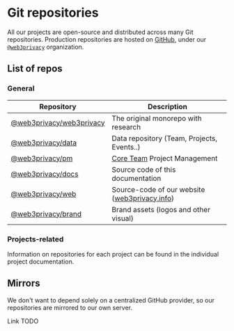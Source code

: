 # Git repositories

All our projects are open-source and distributed across many Git repositories. Production repositories are hosted on [GitHub](https://github.com), under our [`@web3privacy`](https://github.com/web3privacy) organization.

## List of repos

### General

| Repository | Description |
| --- | --- |
| [@web3privacy/web3privacy](https://github.com/web3privacy/web3privacy) | The original monorepo with research |
| [@web3privacy/data](https://github.com/web3privacy/data) | Data repository (Team, Projects, Events..) |
| [@web3privacy/pm](https://github.com/web3privacy/pm) | [Core Team](/core-team) Project Management |
| [@web3privacy/docs](https://github.com/web3privacy/docs) | Source code of this documentation |
| [@web3privacy/web](https://github.com/web3privacy/web) | Source-code of our website ([web3privacy.info](https://web3privacy.info)) |
| [@web3privacy/brand](https://github.com/web3privacy/brand) | Brand assets (logos and other visual) |

### Projects-related

Information on repositories for each project can be found in the individual project documentation.

## Mirrors

We don't want to depend solely on a centralized GitHub provider, so our repositories are mirrored to our own server.

Link TODO